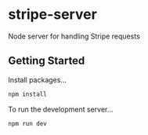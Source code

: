 # stripe-server

Node server for handling Stripe requests

## Getting Started

Install packages...

```bash
npm install
```

To run the development server...

```bash
npm run dev
```
